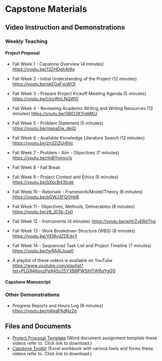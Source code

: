 # Capstone Materials

## Video Instruction and Demonstrations

### Weekly Teaching

#### Project Proposal

* Fall Week 1 - Capstone Overview (4 minutes) https://youtu.be/13ZHOghAi9g
* Fall Week 2 - Initial Understanding of the Project (12 minutes) https://youtu.be/pkEGaFxcWOI
* Fall Week 3 - Prepare Project Kickoff Meeting Agenda (5 minutes) https://youtu.be/UoyWnLNQWI0
* Fall Week 4 - Reviewing Academic Writing and Writing Resources (13 minutes) https://youtu.be/5BIO3XYmMKU
* Fall Week 5 - Problem Statement (5 minutes) https://youtu.be/maoaDw_deiQ
* Fall Week 6 - Available Knowledge Literature Search (12 minutes) https://youtu.be/zn3Zl2Ur8Vc
* Fall Week 7 - Problem - Aim - Objectives (7 minutes) https://youtu.be/rInBYymvcIs
* Fall Week 8 - Fall Break
* Fall Week 9 - Project Context and Ethics (5 minutes) https://youtu.be/bXbcB43Icek
* Fall Week 10 - Rationale - Framework/Model/Theory (6 minutes) https://youtu.be/bGWJ3FQGHe8
* Fall Week 11 - Objectives, Methods, Deliverables (8 minutes) https://youtu.be/z8_iD3b-Zx0
* Fall Week 12 - Instruments (4 minutes) https://youtu.be/whVZvERdThg
* Fall Week 13 - Work Breakdown Structure (WBS) (8 minutes) https://youtu.be/VEMydZDE4xY
* Fall Week 14 - Sequenced Task List and Project Timeline (7 minutes) https://youtu.be/hyRAAIJiuw0

* A playlist of these videos is available on YouTube https://www.youtube.com/playlist?list=PLG9A6ovzPqX4Sz25YXB8PWSlHTW8qYgGG

#### Capstone Manuscript

### Other Demonstrations

* Progress Reports and Hours Log (8 minutes) https://youtu.be/mKeaFKdNz2o

## Files and Documents

* [Project Proposal Template](https://github.com/cmcntsh/capstoneMaterials/raw/main/YourName%20YYYY-MM-DD%20NURS%206880%20Project%20Proposal%20Template.docx) (Word document assignment template these videos refer to. Click link to download.)
* [Capstone Toolkit](https://github.com/cmcntsh/capstoneMaterials/raw/main/CapstoneProjectToolkit_v6_2023-04-14.xlsx) (Excel workbook with various tools and forms these videos refer to. Click link to download.)
